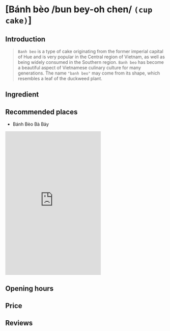 # [Bánh bèo /bun bey-oh chen/ `(cup cake)`]

## Introduction
> `Banh beo` is a type of cake originating from the former imperial capital of Hue and is very popular in the Central region of Vietnam, as well as being widely consumed in the Southern region. `Banh beo` has become a beautiful aspect of Vietnamese culinary culture for many generations. The name `"banh beo"` may come from its shape, which resembles a leaf of the duckweed plant.

## Ingredient

## Recommended places

 - Bánh Bèo Bà Bảy
<div class="map-container">
  <iframe src="https://www.google.com/maps/embed?pb=!1m18!1m12!1m3!1d3837.610581482919!2d108.32774871744385!3d15.87705160000001!2m3!1f0!2f0!3f0!3m2!1i1024!2i768!4f13.1!3m3!1m2!1s0x31420fd4b1a360b1%3A0xe27cb55457a40b3!2zQsOhbmggQsOobyBCw6AgQuG6o3k!5e0!3m2!1sen!2s!4v1688788490940!5m2!1sen!2s" with="100%" height="450" style="border:0;" allowfullscreen="" loading="lazy" referrerpolicy="no-referrer-when-downgrade"></iframe>
</div>

## Opening hours

## Price

## Reviews
